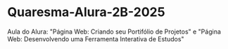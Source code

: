 # Quaresma-Alura-2B-2025
Aula do Alura: "Página Web: Criando seu Portifólio de Projetos" e "Página Web: Desenvolvendo uma Ferramenta Interativa de Estudos"
